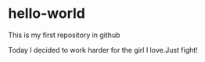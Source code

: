 # hello-world
This is my first repository in github

Today I decided to work harder for the girl I love.Just fight!
